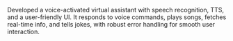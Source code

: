 Developed a voice-activated virtual assistant with speech recognition, TTS, and a user-friendly UI. It responds to voice commands, plays songs, fetches real-time info, and tells jokes, with robust error handling for smooth user interaction.
